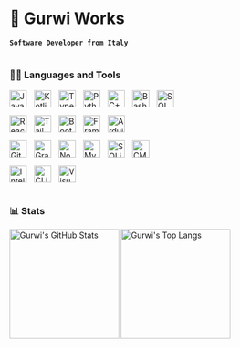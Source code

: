 # 💫 **Gurwi Works**
**`Software Developer from Italy`**



#
<h3>👨‍💻 Languages and Tools</h3>
<p>
  <img align="left" alt="Java" width="30px" style="padding-right:10px;" src="https://cdn.jsdelivr.net/gh/devicons/devicon/icons/java/java-original.svg"/>
  <img align="left" alt="Kotlin" width="30px" style="padding-right:10px;" src="https://cdn.jsdelivr.net/gh/devicons/devicon/icons/kotlin/kotlin-original.svg"/>
  <img align="left" alt="TypeScript" width="30px" style="padding-right:10px;" src="https://cdn.jsdelivr.net/gh/devicons/devicon/icons/typescript/typescript-original.svg"/>
  <img align="left" alt="Python" width="30px" style="padding-right:10px;" src="https://cdn.jsdelivr.net/gh/devicons/devicon/icons/python/python-original.svg"/>
  <img align="left" alt="C++" width="30px" style="padding-right:10px;" src="https://cdn.jsdelivr.net/gh/devicons/devicon/icons/cplusplus/cplusplus-original.svg"/>
  <img align="left" alt="Bash" width="30px" style="padding-right:10px;" src="https://cdn.jsdelivr.net/gh/devicons/devicon/icons/bash/bash-plain.svg"/>
  <img alt="SQL" width="30px" style="padding-right:10px;" src="https://cdn.jsdelivr.net/gh/devicons/devicon/icons/azuresqldatabase/azuresqldatabase-plain.svg"/>
</p>

<p>
  <img align="left" alt="React" width="30px" style="padding-right:10px;" src="https://cdn.jsdelivr.net/gh/devicons/devicon/icons/react/react-original.svg"/>
  <img align="left" alt="TailWindCSS" width="30px" style="padding-right:10px;" src="https://cdn.jsdelivr.net/gh/devicons/devicon/icons/tailwindcss/tailwindcss-original.svg"/>
  <img align="left" alt="BootStrap" width="30px" style="padding-right:10px;" src="https://cdn.jsdelivr.net/gh/devicons/devicon/icons/bootstrap/bootstrap-original.svg"/>
  <img align="left" alt="FramerMotion" width="30px" style="padding-right:10px;" src="https://cdn.jsdelivr.net/gh/devicons/devicon/icons/framermotion/framermotion-original.svg"/>
  <img alt="Arduino" width="30px" style="padding-right:10px;" src="https://cdn.jsdelivr.net/gh/devicons/devicon/icons/arduino/arduino-original.svg"/>
</p>

<p>
  <img align="left" alt="Git" width="30px" style="padding-right:10px;" src="https://cdn.jsdelivr.net/gh/devicons/devicon/icons/git/git-original.svg"/>
  <img align="left" alt="Gradle" width="30px" style="padding-right:10px;" src="https://cdn.jsdelivr.net/gh/devicons/devicon/icons/gradle/gradle-original.svg"/>
  <img align="left" alt="NodeJS" width="30px" style="padding-right:10px;" src="https://cdn.jsdelivr.net/gh/devicons/devicon/icons/nodejs/nodejs-original.svg"/>
  <img align="left" alt="MySQL" width="30px" style="padding-right:10px;" src="https://cdn.jsdelivr.net/gh/devicons/devicon/icons/mysql/mysql-original.svg"/>
  <img align="left" alt="SQLite" width="30px" style="padding-right:10px;" src="https://cdn.jsdelivr.net/gh/devicons/devicon/icons/sqlite/sqlite-original.svg"/>
  <img alt="CMake" width="30px" style="padding-right:10px;" src="https://cdn.jsdelivr.net/gh/devicons/devicon/icons/cmake/cmake-original.svg"/>
</p>

<p>
  <img align="left" alt="IntelliJ" width="30px" style="padding-right:10px;" src="https://cdn.jsdelivr.net/gh/devicons/devicon/icons/intellij/intellij-original.svg"/>
  <img align="left" alt="CLion" width="30px" style="padding-right:10px;" src="https://cdn.jsdelivr.net/gh/devicons/devicon/icons/clion/clion-original.svg"/>
  <img alt="VisualStudioCode" width="30px" style="padding-right:10px;" src="https://cdn.jsdelivr.net/gh/devicons/devicon/icons/vscode/vscode-original.svg"/>
</p>

#
<h3>📊 Stats</h3>

<img align="left" alt="Gurwi's GitHub Stats" height="192px" src="https://github-readme-stats.vercel.app/api?username=gurwi30&show_icons=true&theme=github_dark">
<img align="left" alt="Gurwi's Top Langs" height="192px" src="https://github-readme-stats.vercel.app/api/top-langs/?username=gurwi30&theme=github_dark&layout=compact">
